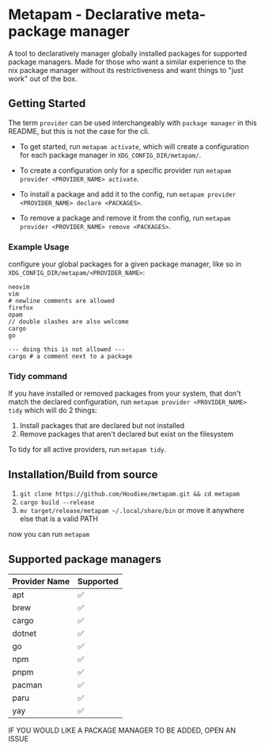 # Metapam - Declarative meta-package manager
A tool to declaratively manager globally installed packages for supported package managers. Made for those who want a similar experience to the nix package manager without its restrictiveness and want things to "just work" out of the box.
## Getting Started
The term `provider` can be used interchangeably with `package manager` in this README, but this is not the case for the cli.

* To get started, run `metapam activate`, which will create a configuration for each package manager in `XDG_CONFIG_DIR/metapam/`.

* To create a configuration only for a specific provider run `metapam provider <PROVIDER_NAME> activate`.

* To install a package and add it to the config, run `metapam provider <PROVIDER_NAME> declare <PACKAGES>`.
* To remove a package and remove it from the config, run `metapam provider <PROVIDER_NAME> remove <PACKAGES>`.

### Example Usage
configure your global packages for a given package manager, like so in `XDG_CONFIG_DIR/metapam/<PROVIDER_NAME>`:
```
neovim
vim
# newline comments are allowed
firefox
opam
// double slashes are also welcome
cargo
go

--- doing this is not allowed ---
cargo # a comment next to a package
```

### Tidy command
If you have installed or removed packages from your system, that don't match the declared configuration, run `metapam provider <PROVIDER_NAME> tidy` which will do 2 things:
1. Install packages that are declared but not installed
2. Remove packages that aren't declared but exist on the filesystem

To tidy for all active providers, run `metapam tidy`.

## Installation/Build from source
1. `git clone https://github.com/Houdiee/metapam.git && cd metapam`
2. `cargo build --release`
3. `mv target/release/metapam ~/.local/share/bin` or move it anywhere else that is a valid PATH
   
now you can run `metapam`
   
## Supported package managers

| Provider Name| Supported |
|--------------|-----------|
|apt|✅|
|brew|✅
|cargo|✅
|dotnet|✅
|go|✅
|npm|✅
|pnpm|✅
|pacman|✅
|paru|✅
|yay|✅

IF YOU WOULD LIKE A PACKAGE MANAGER TO BE ADDED, OPEN AN ISSUE
